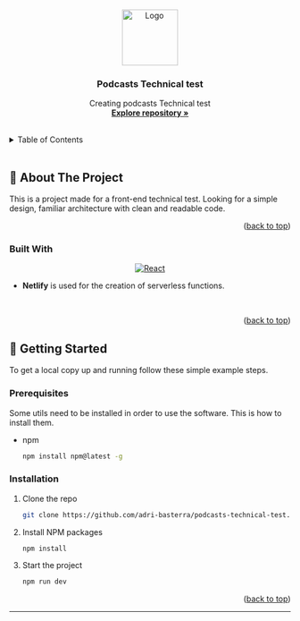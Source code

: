 <a id="readme-top"></a>

<!-- PROJECT LOGO -->
<br />
<div align="center">
  <a href="https://github.com/adri-basterra/podcasts-technical-test">
    <img src="https://logos-download.com/wp-content/uploads/2016/09/React_logo_wordmark-700x235.png" alt="Logo  " height="100">
  </a>

<h3 align="center"><strong>Podcasts Technical test</strong></h3>

  <p align="center">
    Creating podcasts Technical test
    <br />
    <a href="https://github.com/adri-basterra/podcasts-technical-test"><strong>Explore repository »</strong></a>
    <br />
    <br />
  </p>
</div>

<!-- TABLE OF CONTENTS -->
<details>
  <summary>Table of Contents</summary>
  <ol>
    <li>
      <a href="#about-the-project">About The Project</a>
      <ul>
        <li><a href="#built-with">Built With</a></li>
      </ul>
    </li>
    <li>
      <a href="#getting-started">Getting Started</a>
      <ul>
        <li><a href="#prerequisites">Prerequisites</a></li>
        <li><a href="#installation">Installation</a></li>
      </ul>
    </li>
  </ol>
</details>

<br>

<!-- ABOUT THE PROJECT -->
<div id="about-the-project"></div>

## 📌 About The Project

<!-- [![Product Name Screen Shot][product-screenshot]](https://example.com) -->

This is a project made for a front-end technical test. Looking for a simple design, familiar architecture with clean and readable code.

<p align="right">(<a href="#readme-top">back to top</a>)</p>

### Built With

<div align="center">

[![React][React.js]][React-url]

</div>

- **Netlify** is used for the creation of serverless functions.

<br>

<p align="right">(<a href="#readme-top">back to top</a>)</p>

<!-- GETTING STARTED -->
<div id="getting-started"></div>

## 🌱 Getting Started

To get a local copy up and running follow these simple example steps.

### Prerequisites

Some utils need to be installed in order to use the software. This is how to install them.

- npm
  ```sh
  npm install npm@latest -g
  ```

### Installation

1. Clone the repo
   ```sh
   git clone https://github.com/adri-basterra/podcasts-technical-test.git
   ```
2. Install NPM packages
   ```sh
   npm install
   ```
3. Start the project
   ```sh
   npm run dev
   ```

<p align="right">(<a href="#readme-top">back to top</a>)</p>

---

<!-- MARKDOWN LINKS & IMAGES -->

[React.js]: https://img.shields.io/badge/React-20232A?style=for-the-badge&logo=react&logoColor=61DAFB
[React-url]: https://reactjs.org/
